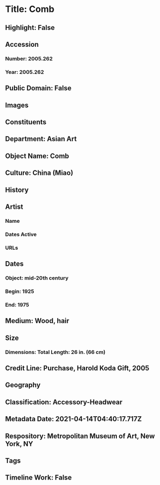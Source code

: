 # Title: Comb
## Highlight: False
## Accession
### Number: 2005.262
### Year: 2005.262
## Public Domain: False
## Images
## Constituents
## Department: Asian Art
## Object Name: Comb
## Culture: China (Miao)
## History
## Artist
### Name
### Dates Active
### URLs
## Dates
### Object: mid-20th century
### Begin: 1925
### End: 1975
## Medium: Wood, hair
## Size
### Dimensions: Total Length: 26 in. (66 cm)
## Credit Line: Purchase, Harold Koda Gift, 2005
## Geography
## Classification: Accessory-Headwear
## Metadata Date: 2021-04-14T04:40:17.717Z
## Respository: Metropolitan Museum of Art, New York, NY
## Tags
## Timeline Work: False